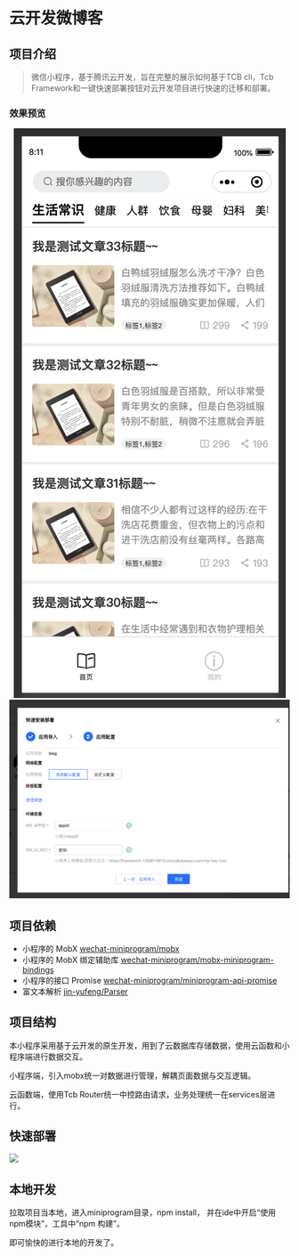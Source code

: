 #  云开发微博客

## 项目介绍

> 微信小程序，基于腾讯云开发，旨在完整的展示如何基于TCB cli，Tcb Framework和一键快速部署按钮对云开发项目进行快速的迁移和部署。

### 效果预览

<p align="center">
 <img src="https://github.com/yautah/cloudblog/blob/master/snaps/index.png"/>
 
 <img src="https://github.com/yautah/cloudblog/blob/master/snaps/deploy.png"/>
 
</p>


## 项目依赖

- 小程序的 MobX [wechat-miniprogram/mobx](https://github.com/wechat-miniprogram/mobx)
- 小程序的 MobX 绑定辅助库 [wechat-miniprogram/mobx-miniprogram-bindings](https://github.com/wechat-miniprogram/mobx-miniprogram-bindings)
- 小程序的接口 Promise [wechat-miniprogram/miniprogram-api-promise](https://github.com/wechat-miniprogram/miniprogram-api-promise)
- 富文本解析 [jin-yufeng/Parser](https://github.com/jin-yufeng/Parser)

## 项目结构

本小程序采用基于云开发的原生开发，用到了云数据库存储数据，使用云函数和小程序端进行数据交互。

小程序端，引入mobx统一对数据进行管理，解耦页面数据与交互逻辑。

云函数端，使用Tcb Router统一中控路由请求，业务处理统一在services层进行。

## 快速部署


[![](https://main.qcloudimg.com/raw/67f5a389f1ac6f3b4d04c7256438e44f.svg)](https://console.cloud.tencent.com/tcb/env/index?action=CreateAndDeployCloudBaseProject&appUrl=https%3A%2F%2Fgithub.com%2Fyautah%2Fcloudblog&branch=master)


## 本地开发

拉取项目当本地，进入miniprogram目录，npm install， 并在ide中开启“使用npm模块”，工具中“npm 构建”。

即可愉快的进行本地的开发了。

